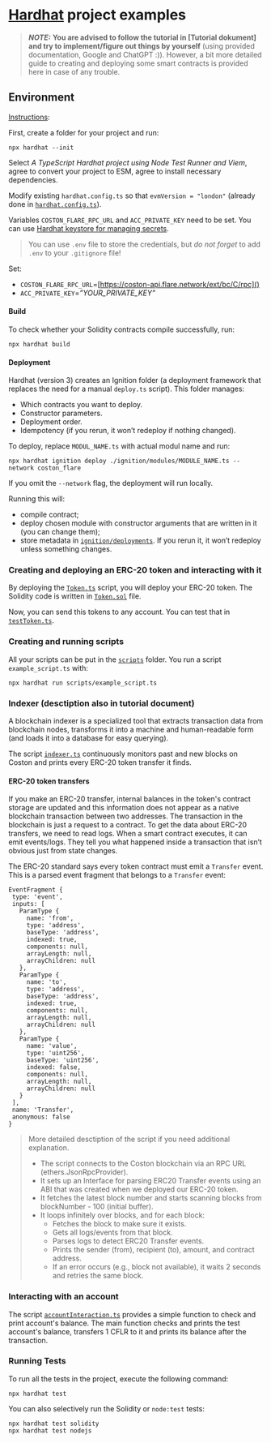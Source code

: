 # [Hardhat](https://hardhat.org/) project examples

> **_NOTE:_**  **You are advised to follow the tutorial in [Tutorial dokument] and try to implement/figure out things by yourself** (using provided documentation, Google and ChatGPT :)). 
However, a bit more detailed guide to creating and deploying some smart contracts is provided here in case of any trouble. 


##  Environment


[Instructions](https://hardhat.org/docs/getting-started#getting-started-with-hardhat-3):

First, create a folder for your project and run:
```shell 
npx hardhat --init
```
Select _A TypeScript Hardhat project using Node Test Runner and Viem_, agree to convert your project to ESM, agree to install necessary dependencies.

Modify existing `hardhat.config.ts` so that `evmVersion = "london"` (already done in [`hardhat.config.ts`](FLARE-tutorial/hardhat.config.ts)).


Variables `COSTON_FLARE_RPC_URL` and `ACC_PRIVATE_KEY` need to be set. 
You can use [Hardhat keystore for managing secrets](https://hardhat.org/docs/learn-more/deploying-contracts#managing-secrets).

> You can use `.env` file to store the credentials, but _do not forget_ to add `.env` to your `.gitignore` file!

Set:
- `COSTON_FLARE_RPC_URL`=[https://coston-api.flare.network/ext/bc/C/rpc]()
- `ACC_PRIVATE_KEY`=_”YOUR_PRIVATE_KEY”_



#### Build
To check whether your Solidity contracts compile successfully, run:
```shell 
npx hardhat build
```

#### Deployment
Hardhat (version 3) creates an Ignition folder (a deployment framework that replaces the need for a manual `deploy.ts` script). This folder manages:
- Which contracts you want to deploy.
- Constructor parameters.
- Deployment order.
- Idempotency (if you rerun, it won’t redeploy if nothing changed).

To deploy, replace `MODUL_NAME.ts` with actual modul name and run:
```shell 
npx hardhat ignition deploy ./ignition/modules/MODULE_NAME.ts --network coston_flare
```
If you omit the `--network` flag, the deployment will run locally. 


Running this will:
- compile contract;
- deploy chosen module with constructor arguments that are written in it (you can change them);
- store metadata in [`ignition/deployments`](ignition/deployments). 
If you rerun it, it won’t redeploy unless something changes.



### Creating and deploying an ERC-20 token and interacting with it
By deploying the [`Token.ts`](ignition/modules/Token.ts) script, you will deploy your ERC-20 token. The Solidity code is written in [`Token.sol`](contracts/Token.sol) file. 

Now, you can send this tokens to any account. You can test that in [`testToken.ts`](scripts/testToken.ts).


### Creating and running scripts 
All your scripts can be put in the [`scripts`](scripts) folder. You run a script `example_script.ts` with:
```shell
npx hardhat run scripts/example_script.ts
```

### Indexer (desctiption also in tutorial document)
A blockchain indexer is a specialized tool that extracts transaction data from blockchain nodes, transforms it into a machine and human-readable form (and loads it into a database for easy querying).

The script [`indexer.ts`](/scripts/indexer.ts) continuously monitors past and new blocks on Coston and prints every ERC-20 token transfer it finds.


#### ERC-20 token transfers
If you make an ERC-20 transfer, internal balances in the token's contract storage are updated and this information does not appear as a native blockchain transaction between two addresses. The transaction in the blockchain is just a request to a contract. 
To get the data about ERC-20 transfers, we need to read logs.
When a smart contract executes, it can emit events/logs. They tell you what happened inside a transaction that isn’t obvious just from state changes. 


The ERC-20 standard says every token contract must emit a `Transfer` event. This is a parsed event fragment that belongs to a `Transfer` event:
```shell
EventFragment {
 type: 'event',
 inputs: [
   ParamType {
     name: 'from',
     type: 'address',
     baseType: 'address',
     indexed: true,
     components: null,
     arrayLength: null,
     arrayChildren: null
   },
   ParamType {
     name: 'to',
     type: 'address',
     baseType: 'address',
     indexed: true,
     components: null,
     arrayLength: null,
     arrayChildren: null
   },
   ParamType {
     name: 'value',
     type: 'uint256',
     baseType: 'uint256',
     indexed: false,
     components: null,
     arrayLength: null,
     arrayChildren: null
   }
 ],
 name: 'Transfer',
 anonymous: false
}

```

> More detailed desctiption of the script if you need additional explanation.
> - The script connects to the Coston blockchain via an RPC URL (ethers.JsonRpcProvider).
> - It sets up an Interface for parsing ERC20 Transfer events using an ABI that was created when we deployed our ERC-20 token.
> - It fetches the latest block number and starts scanning blocks from blockNumber - 100 (initial buffer).
> - It loops infinitely over blocks, and for each block:
>     - Fetches the block to make sure it exists.
>     - Gets all logs/events from that block.
>     - Parses logs to detect ERC20 Transfer events.
>     - Prints the sender (from), recipient (to), amount, and contract address.
>     - If an error occurs (e.g., block not available), it waits 2 seconds and retries the same block.


### Interacting with an account 
The script [`accountInteraction.ts`](scripts/accountInteraction.ts) provides a simple function to check and print account's balance. The main function checks and prints the test account's balance, transfers 1 CFLR to it and prints its balance after the transaction. 



### Running Tests

To run all the tests in the project, execute the following command:

```shell
npx hardhat test
```

You can also selectively run the Solidity or `node:test` tests:

```shell
npx hardhat test solidity
npx hardhat test nodejs
```

